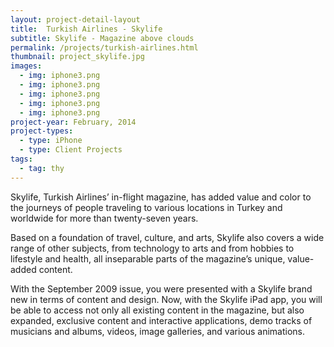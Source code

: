 ```yaml
---
layout: project-detail-layout
title:  Turkish Airlines - Skylife
subtitle: Skylife - Magazine above clouds
permalink: /projects/turkish-airlines.html
thumbnail: project_skylife.jpg
images:
  - img: iphone3.png
  - img: iphone3.png
  - img: iphone3.png
  - img: iphone3.png
  - img: iphone3.png
project-year: February, 2014
project-types:
  - type: iPhone
  - type: Client Projects
tags:
  - tag: thy
---
```


Skylife, Turkish Airlines’ in-flight magazine, has added value and color to the journeys of people traveling to various locations in Turkey and worldwide for more than twenty-seven years.

Based on a foundation of travel, culture, and arts, Skylife also covers a wide range of other subjects, from technology to arts and from hobbies to lifestyle and health, all inseparable parts of the magazine’s unique, value-added content.

With the September 2009 issue, you were presented with a Skylife brand new in terms of content and design. Now, with the Skylife iPad app, you will be able to access not only all existing content in the magazine, but also expanded, exclusive content and interactive applications, demo tracks of musicians and albums, videos, image galleries, and various animations.
